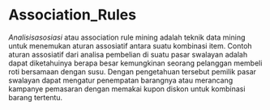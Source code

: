 # Association_Rules

$Analisis asosiasi$ atau association rule mining adalah teknik data mining untuk menemukan aturan assosiatif 
antara suatu kombinasi item. Contoh aturan assosiatif dari analisa pembelian di suatu pasar swalayan adalah 
dapat diketahuinya berapa besar kemungkinan seorang pelanggan membeli roti bersamaan dengan susu. 
Dengan  pengetahuan  tersebut  pemilik  pasar  swalayan  dapat  mengatur  penempatan  barangnya  atau 
merancang kampanye pemasaran dengan memakai kupon diskon untuk kombinasi barang tertentu.
